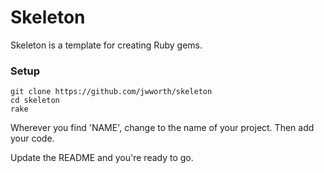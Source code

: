 # Skeleton

Skeleton is a template for creating Ruby gems.

### Setup

```
git clone https://github.com/jwworth/skeleton
cd skeleton
rake
```

Wherever you find 'NAME', change to the name of your project. Then add your code.

Update the README and you're ready to go.
